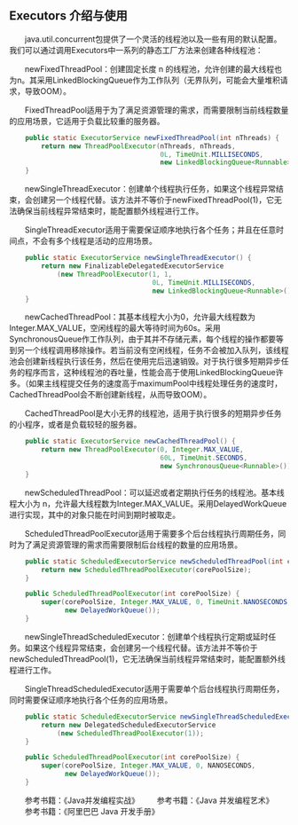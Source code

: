 ## Executors 介绍与使用　　
　　java.util.concurrent包提供了一个灵活的线程池以及一些有用的默认配置。我们可以通过调用Executors中一系列的静态工厂方法来创建各种线程池：

　　newFixedThreadPool：创建固定长度 n 的线程池，允许创建的最大线程也为n。其采用LinkedBlockingQueue作为工作队列（无界队列，可能会大量堆积请求，导致OOM）。

　　FixedThreadPool适用于为了满足资源管理的需求，而需要限制当前线程数量的应用场景，它适用于负载比较重的服务器。
```java
    public static ExecutorService newFixedThreadPool(int nThreads) {
        return new ThreadPoolExecutor(nThreads, nThreads,
                                      0L, TimeUnit.MILLISECONDS,
                                      new LinkedBlockingQueue<Runnable>());
    }
```

　　newSingleThreadExecutor：创建单个线程执行任务，如果这个线程异常结束，会创建另一个线程代替。该方法并不等价于newFixedThreadPool(1)，它无法确保当前线程异常结束时，能配置额外线程进行工作。

　　SingleThreadExecutor适用于需要保证顺序地执行各个任务；并且在任意时间点，不会有多个线程是活动的应用场景。
```java
    public static ExecutorService newSingleThreadExecutor() {
        return new FinalizableDelegatedExecutorService
            (new ThreadPoolExecutor(1, 1,
                                    0L, TimeUnit.MILLISECONDS,
                                    new LinkedBlockingQueue<Runnable>()));
    }
```

　　newCachedThreadPool：其基本线程大小为0，允许最大线程数为Integer.MAX_VALUE，空闲线程的最大等待时间为60s。采用SynchronousQueue作工作队列，由于其并不存储元素，每个线程的操作都要等到另一个线程调用移除操作。若当前没有空闲线程，任务不会被加入队列，该线程池会创建新线程执行该任务，然后在使用完后迅速销毁。对于执行很多短期异步任务的程序而言，这种线程池的吞吐量，性能会高于使用LinkedBlockingQueue许多。（如果主线程提交任务的速度高于maximumPool中线程处理任务的速度时，CachedThreadPool会不断创建新线程，从而导致OOM）。

　　CachedThreadPool是大小无界的线程池，适用于执行很多的短期异步任务的小程序，或者是负载较轻的服务器。
```java
    public static ExecutorService newCachedThreadPool() {
        return new ThreadPoolExecutor(0, Integer.MAX_VALUE,
                                      60L, TimeUnit.SECONDS,
                                      new SynchronousQueue<Runnable>());
    }
```


　　newScheduledThreadPool：可以延迟或者定期执行任务的线程池。基本线程大小为 n，允许最大线程数为Integer.MAX_VALUE。采用DelayedWorkQueue进行实现，其中的对象只能在时间到期时被取走。

　　ScheduledThreadPoolExecutor适用于需要多个后台线程执行周期任务，同时为了满足资源管理的需求而需要限制后台线程的数量的应用场景。
```java
 	public static ScheduledExecutorService newScheduledThreadPool(int corePoolSize) {
        return new ScheduledThreadPoolExecutor(corePoolSize);
    }

	public ScheduledThreadPoolExecutor(int corePoolSize) {
        super(corePoolSize, Integer.MAX_VALUE, 0, TimeUnit.NANOSECONDS,
              new DelayedWorkQueue());
    }
```
　　newSingleThreadScheduledExecutor：创建单个线程执行定期或延时任务。如果这个线程异常结束，会创建另一个线程代替。该方法并不等价于newScheduledThreadPool(1)，它无法确保当前线程异常结束时，能配置额外线程进行工作。

　　SingleThreadScheduledExecutor适用于需要单个后台线程执行周期任务，同时需要保证顺序地执行各个任务的应用场景。

```java
    public static ScheduledExecutorService newSingleThreadScheduledExecutor() {
        return new DelegatedScheduledExecutorService
            (new ScheduledThreadPoolExecutor(1));
    }

    public ScheduledThreadPoolExecutor(int corePoolSize) {
        super(corePoolSize, Integer.MAX_VALUE, 0, NANOSECONDS,
              new DelayedWorkQueue());
    }
```

　　参考书籍：《Java并发编程实战》
　　参考书籍：《Java 并发编程艺术》
　　参考书籍：《阿里巴巴 Java 开发手册》